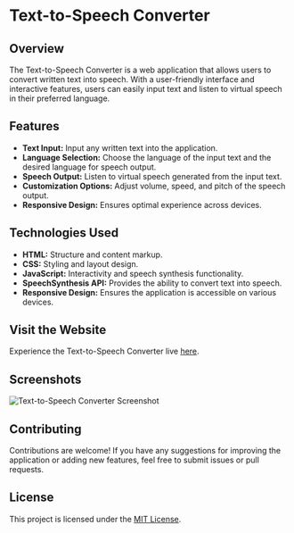 # Text-to-Speech Converter

## Overview
The Text-to-Speech Converter is a web application that allows users to convert written text into speech. With a user-friendly interface and interactive features, users can easily input text and listen to virtual speech in their preferred language.

## Features
- **Text Input:** Input any written text into the application.
- **Language Selection:** Choose the language of the input text and the desired language for speech output.
- **Speech Output:** Listen to virtual speech generated from the input text.
- **Customization Options:** Adjust volume, speed, and pitch of the speech output.
- **Responsive Design:** Ensures optimal experience across devices.

## Technologies Used
- **HTML:** Structure and content markup.
- **CSS:** Styling and layout design.
- **JavaScript:** Interactivity and speech synthesis functionality.
- **SpeechSynthesis API:** Provides the ability to convert text into speech.
- **Responsive Design:** Ensures the application is accessible on various devices.

## Visit the Website
Experience the Text-to-Speech Converter live [here](https://neptech-roshan.github.io/Text-To-Speech-Converter/).

## Screenshots
![Text-to-Speech Converter Screenshot](/path/to/screenshot.png)

## Contributing
Contributions are welcome! If you have any suggestions for improving the application or adding new features, feel free to submit issues or pull requests.

## License
This project is licensed under the [MIT License](LICENSE).

